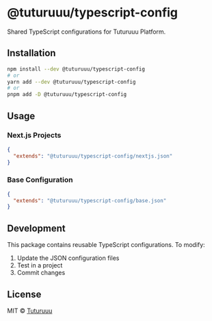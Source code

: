 # @tuturuuu/typescript-config

Shared TypeScript configurations for Tuturuuu Platform.

## Installation

```bash
npm install --dev @tuturuuu/typescript-config
# or
yarn add --dev @tuturuuu/typescript-config
# or
pnpm add -D @tuturuuu/typescript-config
```

## Usage

### Next.js Projects

```json
{
  "extends": "@tuturuuu/typescript-config/nextjs.json"
}
```

### Base Configuration

```json
{
  "extends": "@tuturuuu/typescript-config/base.json"
}
```

## Development

This package contains reusable TypeScript configurations. To modify:

1. Update the JSON configuration files
2. Test in a project
3. Commit changes

## License

MIT © [Tuturuuu](https://github.com/tutur3u)

